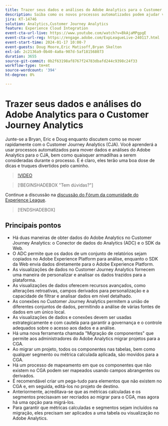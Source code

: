 ```yaml
---
title: Trazer seus dados e análises do Adobe Analytics para o Customer Journey Analytics
description: Saiba como os novos processos automatizados podem ajudar você a mover análises e dados do Adobe Analytics para o Adobe Customer Journey Analytics.
jira: KT-14746
solution: Analytics,Customer Journey Analytics
feature: Experience Cloud Integration
event-cta-url-live: https://www.youtube.com/watch?v=BkAjaMPgpgE
event-cta-url-reg: https://engage.adobe.com/ExpLeagueLive-240117.html
event-start-time: 2024-01-17 10:00-7
event-guests: Doug Moore,Eric Matisoff,Bryan Skelton
exl-id: 2c2136a9-0b40-4a0a-907d-5af181568073
duration: 3655
source-git-commit: 0b2f63198af8767f24783dbafd244c9398c24f33
workflow-type: tm+mt
source-wordcount: '394'
ht-degree: 0%

---
```


# Trazer seus dados e análises do Adobe Analytics para o Customer Journey Analytics

Junte-se a Bryan, Eric e Doug enquanto discutem como se mover rapidamente com o Customer Journey Analytics (CJA). Você aprenderá a usar processos automatizados para mover dados e análises do Adobe Analytics para o CJA, bem como quaisquer armadilhas a serem consideradas durante o processo. E é claro, eles terão uma boa dose de dicas e truques divertidos pelo caminho.

>[!VIDEO](https://video.tv.adobe.com/v/3426778/?quality=12&learn=on)

>[!BEGINSHADEBOX &quot;Tem dúvidas?&quot;]

Continue a discussão na [discussão do Fórum da comunidade do Experience League](https://experienceleaguecommunities.adobe.com/t5/adobe-analytics-discussions/experience-league-live-post-session-discussion-bringing-your/m-p/646093#M3582).

>[!ENDSHADEBOX]

## Principais pontos

* Há duas maneiras de obter dados do Adobe Analytics no Customer Journey Analytics: o Conector de dados do Analytics (ADC) e o SDK da Web.
* O ADC permite que os dados de um conjunto de relatórios sejam copiados no Adobe Experience Platform para análise, enquanto o SDK da Web envia dados diretamente para o Adobe Experience Platform.
* As visualizações de dados no Customer Journey Analytics fornecem uma maneira de personalizar e analisar os dados trazidos para a plataforma.
* As visualizações de dados oferecem recursos avançados, como alterações retroativas, campos derivados para personalização e a capacidade de filtrar e analisar dados em nível detalhado.
* As conexões no Customer Journey Analytics permitem a união de diferentes conjuntos de dados, permitindo a análise de várias fontes de dados em um único local.
* As visualizações de dados e conexões devem ser usadas estrategicamente e com cautela para garantir a governança e o controle adequados sobre o acesso aos dados e a análise.
* Há uma nova ferramenta chamada &quot;Migração de componentes&quot; que permite aos administradores do Adobe Analytics migrar projetos para a CGA.
* Ao migrar um projeto, todos os componentes nas tabelas, bem como qualquer segmento ou métrica calculada aplicada, são movidos para a CGA.
* Há um processo de mapeamento em que os componentes que não existem no CGA podem ser mapeados usando campos abrangentes ou derivados.
* É recomendável criar um pega-tudo para elementos que não existem no CGA e, em seguida, editá-los no projeto de destino.
* Anteriormente, acreditava-se que as métricas calculadas e os segmentos precisavam ser recriados ao migrar para o CGA, mas agora há uma opção para migrá-los.
* Para garantir que métricas calculadas e segmentos sejam incluídos na migração, eles precisam ser aplicados a uma tabela ou visualização no Adobe Analytics.

